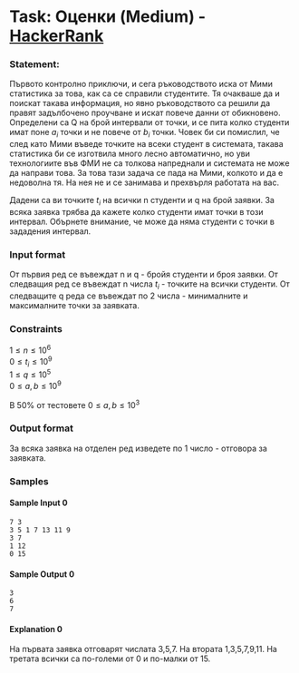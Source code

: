 # Task: Оценки (Medium) - [HackerRank](<https://www.hackerrank.com/contests/sda-hw-3-2023/challenges/challenge-2675>)


### Statement:

Първото контролно приключи, и сега ръководството иска от Мими статистика за това, как са се справили студентите. Тя очакваше да и поискат такaва информация, но явно ръководството са решили да правят задълбочено проучване и искат повече данни от обикновено. Определени са Q на брой интервали от точки, и се пита колко студенти имат поне $a_i$ точки и не повече от $b_i$ точки. Човек би си помислил, че след като Мими въведе точките на всеки студент в системата, такава статистика би се изготвила много лесно автоматично, но уви технологиите във ФМИ не са толкова напреднали и системата не може да направи това. За това тази задача се пада на Мими, колкото и да е недоволна тя. На нея не и се занимава и прехвърля работата на вас.

Дадени са ви точките $t_i$ на всички n студенти и q на брой заявки. За всяка заявка трябва да кажете колко студенти имат точки в този интервал. Обърнете внимание, че може да няма студенти с точки в зададения интервал.


### Input format

От първия ред се въвеждат n и q - бройя студенти и броя заявки. От следващия ред се въвеждат n числа $t_i$ - точките на всички студенти. От следващите q реда се въвеждат по 2 числа - минималните и максималните точки за заявката.


### Constraints
$1 \le n \le 10^6$<br>
$0 \le t_i \le 10^9$<br>
$1 \le q \le 10^5$<br>
$0 \le a,b \le 10^9$<br>

В 50% от тестовете $0 \le a,b \le 10^3$

### Output format

За всяка заявка на отделен ред изведете по 1 число - отговора за заявката.


### Samples


#### Sample Input 0
```
7 3
3 5 1 7 13 11 9
3 7
1 12
0 15
```

#### Sample Output 0
```
3
6
7
```

#### Explanation 0
На първата заявка отговарят числата 3,5,7. На втората 1,3,5,7,9,11. На третата всички са по-големи от 0 и по-малки от 15.
